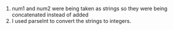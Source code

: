 <ol>
<li> num1 and num2 were being taken as strings so they were being concatenated instead of added </li>
<li> I used parseInt to convert the strings to integers. </li>
</ol>